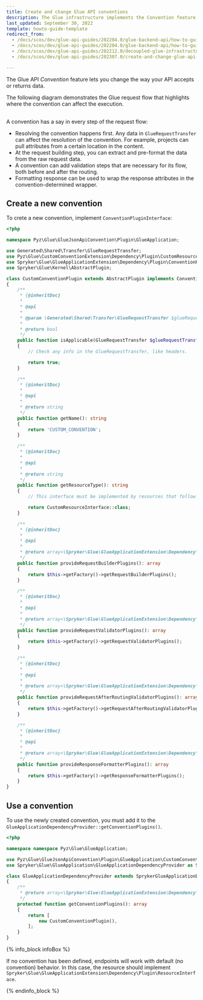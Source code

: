 ```yaml
---
title: Create and change Glue API conventions
description: The Glue infrastructure implements the Convention feature. Through it, you can change the way your API accepts or returns data.
last_updated: September 30, 2022
template: howto-guide-template
redirect_from:
  - /docs/scos/dev/glue-api-guides/202204.0/glue-backend-api/how-to-guides/create_change-convention.html
  - /docs/scos/dev/glue-api-guides/202204.0/glue-backend-api/how-to-guides/create-and-change-glue-api-conventions.html
  - /docs/scos/dev/glue-api-guides/202212.0/decoupled-glue-infrastructure/how-to-guides/create-and-change-glue-api-conventions.html
  - /docs/scos/dev/glue-api-guides/202307.0/create-and-change-glue-api-conventions.html

---
```


The Glue API *Convention* feature lets you change the way your API accepts or returns data.

The following diagram demonstrates the Glue request flow that highlights where the convention can affect the execution.

<div class="mxgraph" style="max-width:100%;border:1px solid transparent;" data-mxgraph="{&quot;highlight&quot;:&quot;#0000ff&quot;,&quot;nav&quot;:true,&quot;resize&quot;:true,&quot;toolbar&quot;:&quot;zoom layers tags lightbox&quot;,&quot;edit&quot;:&quot;_blank&quot;,&quot;xml&quot;:&quot;&lt;mxfile host=\&quot;ac.draw.io\&quot; modified=\&quot;2022-10-13T10:15:50.631Z\&quot; agent=\&quot;5.0 (Windows NT 10.0; Win64; x64) AppleWebKit/537.36 (KHTML, like Gecko) Chrome/106.0.0.0 Safari/537.36\&quot; etag=\&quot;BstIUINyP50NAm8-fRfq\&quot; version=\&quot;20.4.0\&quot; type=\&quot;embed\&quot;&gt;&lt;diagram id=\&quot;kgpKYQtTHZ0yAKxKKP6v\&quot; name=\&quot;Page-1\&quot;&gt;&lt;mxGraphModel dx=\&quot;710\&quot; dy=\&quot;1187\&quot; grid=\&quot;1\&quot; gridSize=\&quot;10\&quot; guides=\&quot;1\&quot; tooltips=\&quot;1\&quot; connect=\&quot;1\&quot; arrows=\&quot;1\&quot; fold=\&quot;1\&quot; page=\&quot;1\&quot; pageScale=\&quot;1\&quot; pageWidth=\&quot;850\&quot; pageHeight=\&quot;1100\&quot; math=\&quot;0\&quot; shadow=\&quot;0\&quot;&gt;&lt;root&gt;&lt;mxCell id=\&quot;0\&quot;/&gt;&lt;mxCell id=\&quot;1\&quot; parent=\&quot;0\&quot;/&gt;&lt;mxCell id=\&quot;3nuBFxr9cyL0pnOWT2aG-1\&quot; value=\&quot;GlueAppliaction\&quot; style=\&quot;shape=umlLifeline;perimeter=lifelinePerimeter;container=1;collapsible=0;recursiveResize=0;rounded=0;shadow=0;strokeWidth=1;\&quot; parent=\&quot;1\&quot; vertex=\&quot;1\&quot;&gt;&lt;mxGeometry x=\&quot;120\&quot; y=\&quot;80\&quot; width=\&quot;100\&quot; height=\&quot;330\&quot; as=\&quot;geometry\&quot;/&gt;&lt;/mxCell&gt;&lt;mxCell id=\&quot;3nuBFxr9cyL0pnOWT2aG-2\&quot; value=\&quot;\&quot; style=\&quot;points=[];perimeter=orthogonalPerimeter;rounded=0;shadow=0;strokeWidth=1;\&quot; parent=\&quot;3nuBFxr9cyL0pnOWT2aG-1\&quot; vertex=\&quot;1\&quot;&gt;&lt;mxGeometry x=\&quot;45\&quot; y=\&quot;70\&quot; width=\&quot;10\&quot; height=\&quot;260\&quot; as=\&quot;geometry\&quot;/&gt;&lt;/mxCell&gt;&lt;mxCell id=\&quot;3nuBFxr9cyL0pnOWT2aG-3\&quot; value=\&quot;dispatch\&quot; style=\&quot;verticalAlign=bottom;startArrow=oval;endArrow=block;startSize=8;shadow=0;strokeWidth=1;\&quot; parent=\&quot;3nuBFxr9cyL0pnOWT2aG-1\&quot; target=\&quot;3nuBFxr9cyL0pnOWT2aG-2\&quot; edge=\&quot;1\&quot;&gt;&lt;mxGeometry relative=\&quot;1\&quot; as=\&quot;geometry\&quot;&gt;&lt;mxPoint x=\&quot;-15\&quot; y=\&quot;70\&quot; as=\&quot;sourcePoint\&quot;/&gt;&lt;/mxGeometry&gt;&lt;/mxCell&gt;&lt;mxCell id=\&quot;6NX8xG91MHoqcAc4rUNx-6\&quot; value=\&quot;validate request\&quot; style=\&quot;verticalAlign=bottom;startArrow=oval;endArrow=block;startSize=8;shadow=0;strokeWidth=1;entryX=0.1;entryY=0.272;entryDx=0;entryDy=0;entryPerimeter=0;\&quot; parent=\&quot;3nuBFxr9cyL0pnOWT2aG-1\&quot; target=\&quot;6NX8xG91MHoqcAc4rUNx-2\&quot; edge=\&quot;1\&quot;&gt;&lt;mxGeometry relative=\&quot;1\&quot; as=\&quot;geometry\&quot;&gt;&lt;mxPoint x=\&quot;50\&quot; y=\&quot;150\&quot; as=\&quot;sourcePoint\&quot;/&gt;&lt;mxPoint x=\&quot;250\&quot; y=\&quot;160\&quot; as=\&quot;targetPoint\&quot;/&gt;&lt;Array as=\&quot;points\&quot;&gt;&lt;mxPoint x=\&quot;105.5\&quot; y=\&quot;149.5\&quot;/&gt;&lt;mxPoint x=\&quot;155.5\&quot; y=\&quot;149.5\&quot;/&gt;&lt;/Array&gt;&lt;/mxGeometry&gt;&lt;/mxCell&gt;&lt;mxCell id=\&quot;6NX8xG91MHoqcAc4rUNx-10\&quot; value=\&quot;validate request\&quot; style=\&quot;verticalAlign=bottom;startArrow=oval;endArrow=block;startSize=8;shadow=0;strokeWidth=1;entryX=0.5;entryY=0.188;entryDx=0;entryDy=0;entryPerimeter=0;\&quot; parent=\&quot;3nuBFxr9cyL0pnOWT2aG-1\&quot; edge=\&quot;1\&quot;&gt;&lt;mxGeometry relative=\&quot;1\&quot; as=\&quot;geometry\&quot;&gt;&lt;mxPoint x=\&quot;50\&quot; y=\&quot;210\&quot; as=\&quot;sourcePoint\&quot;/&gt;&lt;mxPoint x=\&quot;245.5\&quot; y=\&quot;210.00000000000006\&quot; as=\&quot;targetPoint\&quot;/&gt;&lt;/mxGeometry&gt;&lt;/mxCell&gt;&lt;mxCell id=\&quot;6NX8xG91MHoqcAc4rUNx-12\&quot; value=\&quot;format response\&quot; style=\&quot;verticalAlign=bottom;startArrow=oval;endArrow=block;startSize=8;shadow=0;strokeWidth=1;entryX=0.1;entryY=0.716;entryDx=0;entryDy=0;entryPerimeter=0;\&quot; parent=\&quot;3nuBFxr9cyL0pnOWT2aG-1\&quot; target=\&quot;6NX8xG91MHoqcAc4rUNx-2\&quot; edge=\&quot;1\&quot;&gt;&lt;mxGeometry relative=\&quot;1\&quot; as=\&quot;geometry\&quot;&gt;&lt;mxPoint x=\&quot;50\&quot; y=\&quot;260\&quot; as=\&quot;sourcePoint\&quot;/&gt;&lt;mxPoint x=\&quot;250.5\&quot; y=\&quot;260\&quot; as=\&quot;targetPoint\&quot;/&gt;&lt;/mxGeometry&gt;&lt;/mxCell&gt;&lt;mxCell id=\&quot;3nuBFxr9cyL0pnOWT2aG-5\&quot; value=\&quot;ApiApplication\&quot; style=\&quot;shape=umlLifeline;perimeter=lifelinePerimeter;container=1;collapsible=0;recursiveResize=0;rounded=0;shadow=0;strokeWidth=1;\&quot; parent=\&quot;1\&quot; vertex=\&quot;1\&quot;&gt;&lt;mxGeometry x=\&quot;520\&quot; y=\&quot;80\&quot; width=\&quot;100\&quot; height=\&quot;330\&quot; as=\&quot;geometry\&quot;/&gt;&lt;/mxCell&gt;&lt;mxCell id=\&quot;3nuBFxr9cyL0pnOWT2aG-6\&quot; value=\&quot;\&quot; style=\&quot;points=[];perimeter=orthogonalPerimeter;rounded=0;shadow=0;strokeWidth=1;\&quot; parent=\&quot;3nuBFxr9cyL0pnOWT2aG-5\&quot; vertex=\&quot;1\&quot;&gt;&lt;mxGeometry x=\&quot;45\&quot; y=\&quot;80\&quot; width=\&quot;10\&quot; height=\&quot;250\&quot; as=\&quot;geometry\&quot;/&gt;&lt;/mxCell&gt;&lt;mxCell id=\&quot;6NX8xG91MHoqcAc4rUNx-1\&quot; value=\&quot;Convention\&quot; style=\&quot;shape=umlLifeline;perimeter=lifelinePerimeter;container=1;collapsible=0;recursiveResize=0;rounded=0;shadow=0;strokeWidth=1;\&quot; parent=\&quot;1\&quot; vertex=\&quot;1\&quot;&gt;&lt;mxGeometry x=\&quot;320\&quot; y=\&quot;80\&quot; width=\&quot;100\&quot; height=\&quot;330\&quot; as=\&quot;geometry\&quot;/&gt;&lt;/mxCell&gt;&lt;mxCell id=\&quot;6NX8xG91MHoqcAc4rUNx-2\&quot; value=\&quot;\&quot; style=\&quot;points=[];perimeter=orthogonalPerimeter;rounded=0;shadow=0;strokeWidth=1;\&quot; parent=\&quot;6NX8xG91MHoqcAc4rUNx-1\&quot; vertex=\&quot;1\&quot;&gt;&lt;mxGeometry x=\&quot;45\&quot; y=\&quot;80\&quot; width=\&quot;10\&quot; height=\&quot;250\&quot; as=\&quot;geometry\&quot;/&gt;&lt;/mxCell&gt;&lt;mxCell id=\&quot;6NX8xG91MHoqcAc4rUNx-11\&quot; value=\&quot;validate request\&quot; style=\&quot;verticalAlign=bottom;startArrow=oval;endArrow=block;startSize=8;shadow=0;strokeWidth=1;\&quot; parent=\&quot;6NX8xG91MHoqcAc4rUNx-1\&quot; edge=\&quot;1\&quot;&gt;&lt;mxGeometry relative=\&quot;1\&quot; as=\&quot;geometry\&quot;&gt;&lt;mxPoint x=\&quot;-150\&quot; y=\&quot;230\&quot; as=\&quot;sourcePoint\&quot;/&gt;&lt;mxPoint x=\&quot;250\&quot; y=\&quot;230\&quot; as=\&quot;targetPoint\&quot;/&gt;&lt;/mxGeometry&gt;&lt;/mxCell&gt;&lt;mxCell id=\&quot;6NX8xG91MHoqcAc4rUNx-13\&quot; value=\&quot;format response\&quot; style=\&quot;verticalAlign=bottom;startArrow=oval;endArrow=block;startSize=8;shadow=0;strokeWidth=1;\&quot; parent=\&quot;6NX8xG91MHoqcAc4rUNx-1\&quot; edge=\&quot;1\&quot;&gt;&lt;mxGeometry relative=\&quot;1\&quot; as=\&quot;geometry\&quot;&gt;&lt;mxPoint x=\&quot;-150\&quot; y=\&quot;280\&quot; as=\&quot;sourcePoint\&quot;/&gt;&lt;mxPoint x=\&quot;250\&quot; y=\&quot;280\&quot; as=\&quot;targetPoint\&quot;/&gt;&lt;/mxGeometry&gt;&lt;/mxCell&gt;&lt;mxCell id=\&quot;6NX8xG91MHoqcAc4rUNx-3\&quot; value=\&quot;resolve convention\&quot; style=\&quot;verticalAlign=bottom;startArrow=oval;endArrow=block;startSize=8;shadow=0;strokeWidth=1;\&quot; parent=\&quot;1\&quot; edge=\&quot;1\&quot;&gt;&lt;mxGeometry relative=\&quot;1\&quot; as=\&quot;geometry\&quot;&gt;&lt;mxPoint x=\&quot;170\&quot; y=\&quot;170\&quot; as=\&quot;sourcePoint\&quot;/&gt;&lt;mxPoint x=\&quot;370\&quot; y=\&quot;170\&quot; as=\&quot;targetPoint\&quot;/&gt;&lt;/mxGeometry&gt;&lt;/mxCell&gt;&lt;mxCell id=\&quot;6NX8xG91MHoqcAc4rUNx-4\&quot; value=\&quot;build request\&quot; style=\&quot;verticalAlign=bottom;startArrow=oval;endArrow=block;startSize=8;shadow=0;strokeWidth=1;entryX=0.5;entryY=0.188;entryDx=0;entryDy=0;entryPerimeter=0;\&quot; parent=\&quot;1\&quot; edge=\&quot;1\&quot;&gt;&lt;mxGeometry relative=\&quot;1\&quot; as=\&quot;geometry\&quot;&gt;&lt;mxPoint x=\&quot;169.5\&quot; y=\&quot;191\&quot; as=\&quot;sourcePoint\&quot;/&gt;&lt;mxPoint x=\&quot;370\&quot; y=\&quot;191\&quot; as=\&quot;targetPoint\&quot;/&gt;&lt;/mxGeometry&gt;&lt;/mxCell&gt;&lt;mxCell id=\&quot;6NX8xG91MHoqcAc4rUNx-5\&quot; value=\&quot;build request\&quot; style=\&quot;verticalAlign=bottom;startArrow=oval;endArrow=block;startSize=8;shadow=0;strokeWidth=1;\&quot; parent=\&quot;1\&quot; edge=\&quot;1\&quot;&gt;&lt;mxGeometry relative=\&quot;1\&quot; as=\&quot;geometry\&quot;&gt;&lt;mxPoint x=\&quot;170\&quot; y=\&quot;209\&quot; as=\&quot;sourcePoint\&quot;/&gt;&lt;mxPoint x=\&quot;570\&quot; y=\&quot;209\&quot; as=\&quot;targetPoint\&quot;/&gt;&lt;Array as=\&quot;points\&quot;&gt;&lt;mxPoint x=\&quot;320\&quot; y=\&quot;209\&quot;/&gt;&lt;mxPoint x=\&quot;420\&quot; y=\&quot;209\&quot;/&gt;&lt;/Array&gt;&lt;/mxGeometry&gt;&lt;/mxCell&gt;&lt;mxCell id=\&quot;6NX8xG91MHoqcAc4rUNx-7\&quot; value=\&quot;validate request\&quot; style=\&quot;verticalAlign=bottom;startArrow=oval;endArrow=block;startSize=8;shadow=0;strokeWidth=1;\&quot; parent=\&quot;1\&quot; edge=\&quot;1\&quot;&gt;&lt;mxGeometry relative=\&quot;1\&quot; as=\&quot;geometry\&quot;&gt;&lt;mxPoint x=\&quot;170\&quot; y=\&quot;250\&quot; as=\&quot;sourcePoint\&quot;/&gt;&lt;mxPoint x=\&quot;570\&quot; y=\&quot;250\&quot; as=\&quot;targetPoint\&quot;/&gt;&lt;/mxGeometry&gt;&lt;/mxCell&gt;&lt;mxCell id=\&quot;6NX8xG91MHoqcAc4rUNx-9\&quot; value=\&quot;route request\&quot; style=\&quot;verticalAlign=bottom;startArrow=oval;endArrow=block;startSize=8;shadow=0;strokeWidth=1;\&quot; parent=\&quot;1\&quot; target=\&quot;3nuBFxr9cyL0pnOWT2aG-5\&quot; edge=\&quot;1\&quot;&gt;&lt;mxGeometry relative=\&quot;1\&quot; as=\&quot;geometry\&quot;&gt;&lt;mxPoint x=\&quot;170\&quot; y=\&quot;270.00000000000006\&quot; as=\&quot;sourcePoint\&quot;/&gt;&lt;mxPoint x=\&quot;370.5\&quot; y=\&quot;270.00000000000006\&quot; as=\&quot;targetPoint\&quot;/&gt;&lt;/mxGeometry&gt;&lt;/mxCell&gt;&lt;/root&gt;&lt;/mxGraphModel&gt;&lt;/diagram&gt;&lt;/mxfile&gt;&quot;}"></div>
<script type="text/javascript" src="https://viewer.diagrams.net/js/viewer-static.min.js"></script>

A convention has a say in every step of the request flow:

* Resolving the convention happens first. Any data in `GlueRequestTransfer` can affect the resolution of the convention. For example, projects can pull attributes from a certain location in the content.
* At the request building step, you can extract and pre-format the data from the raw request data.
* A convention can add validation steps that are necessary for its flow, both before and after the routing.
* Formatting response can be used to wrap the response attributes in the convention-determined wrapper.

## Create a new convention

To crete a new convention, implement `ConventionPluginInterface`:

```php
<?php

namespace Pyz\Glue\GlueJsonApiConvention\Plugin\GlueApplication;

use Generated\Shared\Transfer\GlueRequestTransfer;
use Pyz\Glue\CustomConventionExtension\Dependency\Plugin\CustomResourceInterface;
use Spryker\Glue\GlueApplicationExtension\Dependency\Plugin\ConventionPluginInterface;
use Spryker\Glue\Kernel\AbstractPlugin;

class CustomConventionPlugin extends AbstractPlugin implements ConventionPluginInterface
{
    /**
     * {@inheritDoc}
     *
     * @api
     *
     * @param \Generated\Shared\Transfer\GlueRequestTransfer $glueRequestTransfer
     *
     * @return bool
     */
    public function isApplicable(GlueRequestTransfer $glueRequestTransfer): bool
    {
        // Check any info in the GlueRequestTransfer, like headers.

        return true;
    }

    /**
     * {@inheritDoc}
     *
     * @api
     *
     * @return string
     */
    public function getName(): string
    {
        return 'CUSTOM_CONVENTION';
    }

    /**
     * {@inheritDoc}
     *
     * @api
     *
     * @return string
     */
    public function getResourceType(): string
    {
        // This interface must be implemented by resources that follow this convention.

        return CustomResourceInterface::class;
    }

    /**
     * {@inheritDoc}
     *
     * @api
     *
     * @return array<\Spryker\Glue\GlueApplicationExtension\Dependency\Plugin\RequestBuilderPluginInterface>
     */
    public function provideRequestBuilderPlugins(): array
    {
        return $this->getFactory()->getRequestBuilderPlugins();
    }

    /**
     * {@inheritDoc}
     *
     * @api
     *
     * @return array<\Spryker\Glue\GlueApplicationExtension\Dependency\Plugin\RequestValidatorPluginInterface>
     */
    public function provideRequestValidatorPlugins(): array
    {
        return $this->getFactory()->getRequestValidatorPlugins();
    }

    /**
     * {@inheritDoc}
     *
     * @api
     *
     * @return array<\Spryker\Glue\GlueApplicationExtension\Dependency\Plugin\RequestAfterRoutingValidatorPluginInterface>
     */
    public function provideRequestAfterRoutingValidatorPlugins(): array
    {
        return $this->getFactory()->getRequestAfterRoutingValidatorPlugins();
    }

    /**
     * {@inheritDoc}
     *
     * @api
     *
     * @return array<\Spryker\Glue\GlueApplicationExtension\Dependency\Plugin\ResponseFormatterPluginInterface>
     */
    public function provideResponseFormatterPlugins(): array
    {
        return $this->getFactory()->getResponseFormatterPlugins();
    }
}
```

## Use a convention
To use the newly created convention, you must add it to the `GlueApplicationDependencyProvider::getConventionPlugins()`.

```php
<?php

namespace namespace Pyz\Glue\GlueApplication;

use Pyz\Glue\GlueJsonApiConvention\Plugin\GlueApplication\CustomConventionPlugin;
use Spryker\Glue\GlueApplication\GlueApplicationDependencyProvider as SprykerGlueApplicationDependencyProvider;

class GlueApplicationDependencyProvider extends SprykerGlueApplicationDependencyProvider
{
    /**
     * @return array<\Spryker\Glue\GlueApplicationExtension\Dependency\Plugin\ConventionPluginInterface>
     */
    protected function getConventionPlugins(): array
    {
        return [
            new CustomConventionPlugin(),
        ];
    }
}
```

{% info_block infoBox %}

If no convention has been defined, endpoints will work with default (no convention) behavior.
In this case, the resource should implement `Spryker\Glue\GlueApplicationExtension\Dependency\Plugin\ResourceInterface`.

{% endinfo_block %}

